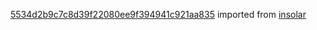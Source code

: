 [5534d2b9c7c8d39f22080ee9f394941c921aa835](https://github.com/insolar/insolar/commit/5534d2b9c7c8d39f22080ee9f394941c921aa835) imported from [insolar](https://github.com/insolar/insolar)
